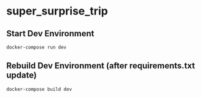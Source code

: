 # super_surprise_trip


## Start Dev Environment

```
docker-compose run dev
```

## Rebuild Dev Environment (after requirements.txt update)

```
docker-compose build dev
```